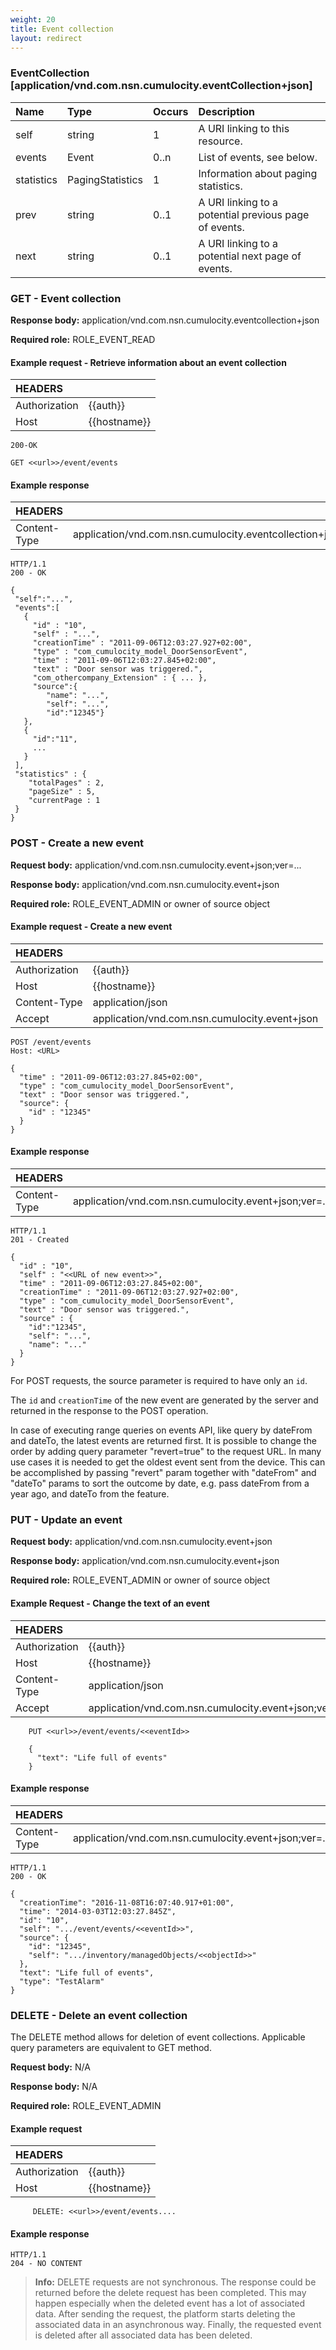 ```yaml
---
weight: 20
title: Event collection
layout: redirect
---
```


### EventCollection [application/vnd.com.nsn.cumulocity.eventCollection+json]

|Name|Type|Occurs|Description|
|:---|:---|:-----|:----------|
|self|string|1|A URI linking to this resource.|
|events|Event|0..n|List of events, see below.|
|statistics|PagingStatistics|1|Information about paging statistics.|
|prev|string|0..1|A URI linking to a potential previous page of events.|
|next|string|0..1|A URI linking to a potential next page of events.|

### GET - Event collection

**Response body:** application/vnd.com.nsn.cumulocity.eventcollection+json

**Required role:** ROLE\_EVENT\_READ

#### Example request - Retrieve information about an event collection

|HEADERS||
|:---|:---|
|Authorization|{{auth}}
|Host|{{hostname}}


```http
200-OK

GET <<url>>/event/events
```

#### Example response

|HEADERS||
|:---|:---|
|Content-Type|application/vnd.com.nsn.cumulocity.eventcollection+json;ver=...

```http
HTTP/1.1
200 - OK

{
 "self":"...",
 "events":[
   {
     "id" : "10",
     "self" : "...",
     "creationTime" : "2011-09-06T12:03:27.927+02:00",
     "type" : "com_cumulocity_model_DoorSensorEvent",
     "time" : "2011-09-06T12:03:27.845+02:00",
     "text" : "Door sensor was triggered.",
     "com_othercompany_Extension" : { ... },
     "source":{
		"name": "...",
		"self": "...",
		"id":"12345"}
   },
   {
     "id":"11",
     ...
   }
 ],
 "statistics" : {
    "totalPages" : 2,
    "pageSize" : 5,
    "currentPage : 1
 }
}
```

### POST - Create a new event

**Request body:** application/vnd.com.nsn.cumulocity.event+json;ver=...

**Response body:** application/vnd.com.nsn.cumulocity.event+json

**Required role:** ROLE\_EVENT\_ADMIN or owner of source object

#### Example request - Create a new event

|HEADERS||
|:---|:---|
|Authorization|{{auth}}
|Host|{{hostname}}
|Content-Type|application/json
|Accept|application/vnd.com.nsn.cumulocity.event+json

```http
POST /event/events
Host: <URL>

{
  "time" : "2011-09-06T12:03:27.845+02:00",
  "type" : "com_cumulocity_model_DoorSensorEvent",
  "text" : "Door sensor was triggered.",
  "source": {
	"id" : "12345"
  }
}
```

#### Example response

|HEADERS||
|:---|:---|
|Content-Type|application/vnd.com.nsn.cumulocity.event+json;ver=...

```http
HTTP/1.1
201 - Created

{
  "id" : "10",
  "self" : "<<URL of new event>>",
  "time" : "2011-09-06T12:03:27.845+02:00",
  "creationTime" : "2011-09-06T12:03:27.927+02:00",
  "type" : "com_cumulocity_model_DoorSensorEvent",
  "text" : "Door sensor was triggered.",
  "source" : {
	"id":"12345",
	"self": "...",
	"name": "..."
  }
}
```

For POST requests, the source parameter is required to have only an `id`.

The `id` and `creationTime` of the new event are generated by the server and returned in the response to the POST operation.

In case of executing range queries on events API, like query by dateFrom and dateTo, the latest events are returned first. It is possible to change the order by adding query parameter "revert=true" to the request URL. In many use cases it is needed to get the oldest event sent from the device. This can be accomplished by passing "revert" param together with "dateFrom" and "dateTo" params to sort the outcome by date, e.g. pass dateFrom from a year ago, and dateTo from the feature.

### PUT - Update an event

**Request body:** application/vnd.com.nsn.cumulocity.event+json

**Response body:** application/vnd.com.nsn.cumulocity.event+json

**Required role:** ROLE_EVENT_ADMIN or owner of source object

#### Example Request - Change the text of an event

|HEADERS||
|:---|:---|
|Authorization|{{auth}}
|Host|{{hostname}}
|Content-Type|application/json
|Accept|application/vnd.com.nsn.cumulocity.event+json;ver=...

```http
    PUT <<url>>/event/events/<<eventId>>

    {
      "text": "Life full of events"
    }
```

#### Example response

|HEADERS||
|:---|:---|
|Content-Type|application/vnd.com.nsn.cumulocity.event+json;ver=...

```http
HTTP/1.1
200 - OK

{
  "creationTime": "2016-11-08T16:07:40.917+01:00",
  "time": "2014-03-03T12:03:27.845Z",
  "id": "10",
  "self": ".../event/events/<<eventId>>",
  "source": {
    "id": "12345",
    "self": ".../inventory/managedObjects/<<objectId>>"
  },
  "text": "Life full of events",
  "type": "TestAlarm"
}
```
### DELETE - Delete an event collection

The DELETE method allows for deletion of event collections. Applicable query parameters are equivalent to GET method.

**Request body:** N/A

**Response body:** N/A

**Required role:** ROLE\_EVENT\_ADMIN

#### Example request

|HEADERS||
|:---|:---|
|Authorization|{{auth}}
|Host|{{hostname}}

```http
     DELETE: <<url>>/event/events....
```

#### Example response

```http
HTTP/1.1
204 - NO CONTENT
```

> **Info:** DELETE requests are not synchronous. The response could be returned before the delete request has been completed. This may happen especially when the deleted event has a lot of associated data. After sending the request, the platform starts deleting the associated data in an asynchronous way. Finally, the requested event is deleted after all associated data has been deleted.
